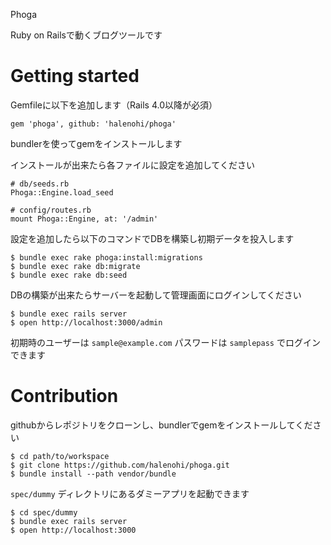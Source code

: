 Phoga

Ruby on Railsで動くブログツールです

Getting started
=====

Gemfileに以下を追加します（Rails 4.0以降が必須）

```
gem 'phoga', github: 'halenohi/phoga'
```

bundlerを使ってgemをインストールします

インストールが出来たら各ファイルに設定を追加してください

```
# db/seeds.rb
Phoga::Engine.load_seed
```

```
# config/routes.rb
mount Phoga::Engine, at: '/admin'
```

設定を追加したら以下のコマンドでDBを構築し初期データを投入します

```
$ bundle exec rake phoga:install:migrations
$ bundle exec rake db:migrate
$ bundle exec rake db:seed
```

DBの構築が出来たらサーバーを起動して管理画面にログインしてください

```
$ bundle exec rails server
$ open http://localhost:3000/admin
```

初期時のユーザーは ```sample@example.com``` パスワードは ```samplepass``` でログインできます

Contribution
============

githubからレポジトリをクローンし、bundlerでgemをインストールしてください

```
$ cd path/to/workspace
$ git clone https://github.com/halenohi/phoga.git
$ bundle install --path vendor/bundle
```

```spec/dummy``` ディレクトリにあるダミーアプリを起動できます

```
$ cd spec/dummy
$ bundle exec rails server
$ open http://localhost:3000
```
